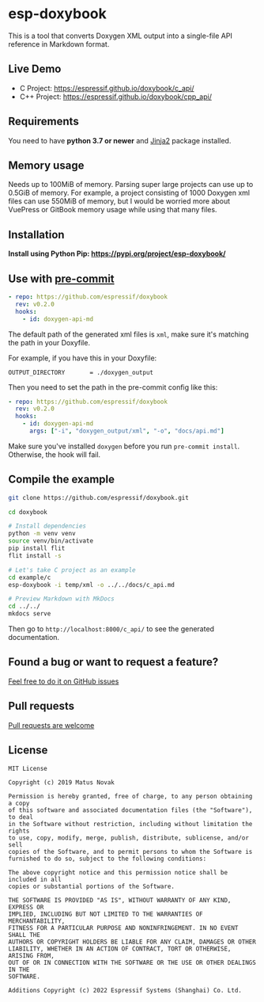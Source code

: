 # esp-doxybook

This is a tool that converts Doxygen XML output into a single-file API reference in Markdown format.

## Live Demo

- C Project: https://espressif.github.io/doxybook/c_api/
- C++ Project: https://espressif.github.io/doxybook/cpp_api/

## Requirements

You need to have **python 3.7 or newer** and [Jinja2](http://jinja.pocoo.org/docs/2.10/intro/) package installed.

## Memory usage

Needs up to 100MiB of memory. Parsing super large projects can use up to 0.5GiB of memory. For example, a project consisting of 1000 Doxygen xml files can use 550MiB of memory, but I would be worried more about VuePress or GitBook memory usage while using that many files.

## Installation

**Install using Python Pip: <https://pypi.org/project/esp-doxybook/>**

## Use with [pre-commit](https://pre-commit.com/)

```yaml
- repo: https://github.com/espressif/doxybook
  rev: v0.2.0
  hooks:
    - id: doxygen-api-md
```

The default path of the generated xml files is `xml`, make sure it's matching the path in your Doxyfile.

For example, if you have this in your Doxyfile:

```
OUTPUT_DIRECTORY       = ./doxygen_output
```

Then you need to set the path in the pre-commit config like this:

```yaml
- repo: https://github.com/espressif/doxybook
  rev: v0.2.0
  hooks:
    - id: doxygen-api-md
      args: ["-i", "doxygen_output/xml", "-o", "docs/api.md"]
```

Make sure you've installed `doxygen` before you run `pre-commit install`. Otherwise, the hook will fail.

## Compile the example

```bash
git clone https://github.com/espressif/doxybook.git

cd doxybook

# Install dependencies
python -m venv venv
source venv/bin/activate
pip install flit
flit install -s

# Let's take C project as an example
cd example/c
esp-doxybook -i temp/xml -o ../../docs/c_api.md

# Preview Markdown with MkDocs
cd ../../
mkdocs serve
```

Then go to `http://localhost:8000/c_api/` to see the generated documentation.

## Found a bug or want to request a feature?

[Feel free to do it on GitHub issues](https://github.com/espressif/doxybook/issues)

## Pull requests

[Pull requests are welcome](https://github.com/espressif/doxybook/pulls)

## License

```
MIT License

Copyright (c) 2019 Matus Novak

Permission is hereby granted, free of charge, to any person obtaining a copy
of this software and associated documentation files (the "Software"), to deal
in the Software without restriction, including without limitation the rights
to use, copy, modify, merge, publish, distribute, sublicense, and/or sell
copies of the Software, and to permit persons to whom the Software is
furnished to do so, subject to the following conditions:

The above copyright notice and this permission notice shall be included in all
copies or substantial portions of the Software.

THE SOFTWARE IS PROVIDED "AS IS", WITHOUT WARRANTY OF ANY KIND, EXPRESS OR
IMPLIED, INCLUDING BUT NOT LIMITED TO THE WARRANTIES OF MERCHANTABILITY,
FITNESS FOR A PARTICULAR PURPOSE AND NONINFRINGEMENT. IN NO EVENT SHALL THE
AUTHORS OR COPYRIGHT HOLDERS BE LIABLE FOR ANY CLAIM, DAMAGES OR OTHER
LIABILITY, WHETHER IN AN ACTION OF CONTRACT, TORT OR OTHERWISE, ARISING FROM,
OUT OF OR IN CONNECTION WITH THE SOFTWARE OR THE USE OR OTHER DEALINGS IN THE
SOFTWARE.

Additions Copyright (c) 2022 Espressif Systems (Shanghai) Co. Ltd.
```
